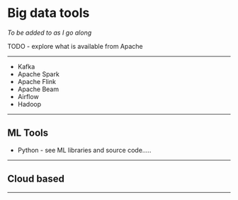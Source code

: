 # Big data tools

*To be added to as I go along*

TODO - explore what is available from Apache

---

- Kafka
- Apache Spark
- Apache Flink
- Apache Beam
- Airflow
- Hadoop

---

## ML Tools

- Python - see ML libraries and source code.....

---

## Cloud based



---